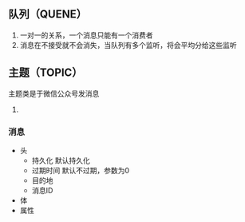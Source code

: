 ## 队列（QUENE）

1. 一对一的关系，一个消息只能有一个消费者
2. 消息在不接受就不会消失，当队列有多个监听，将会平均分给这些监听

## 主题（TOPIC）

主题类是于微信公众号发消息

1. 









### 消息

- 头
  - 持久化   默认持久化
  - 过期时间  默认不过期，参数为0
  - 目的地
  - 消息ID
- 体
- 属性